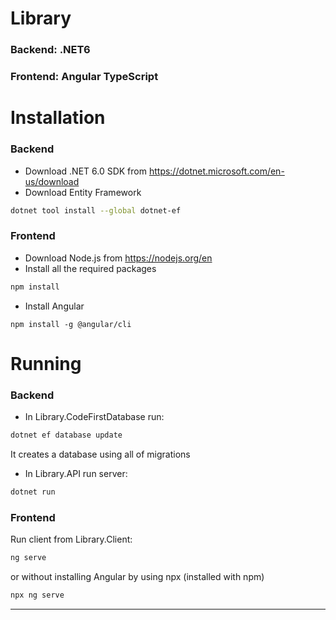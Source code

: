 # Library
### Backend: .NET6
### Frontend: Angular TypeScript

# Installation

### Backend
* Download .NET 6.0 SDK from https://dotnet.microsoft.com/en-us/download
* Download Entity Framework
```bash
dotnet tool install --global dotnet-ef
``` 

### Frontend
* Download Node.js from https://nodejs.org/en
* Install all the required packages 
```bash
npm install
```
* Install Angular
```
npm install -g @angular/cli
```

# Running

### Backend
* In Library.CodeFirstDatabase run:
```bash
dotnet ef database update
```
It creates a database using all of migrations
* In Library.API run server:
```bash
dotnet run
```

### Frontend
Run client from Library.Client:
```bash
ng serve
```
or without installing Angular by using npx (installed with npm)
```bash
npx ng serve
```
---

